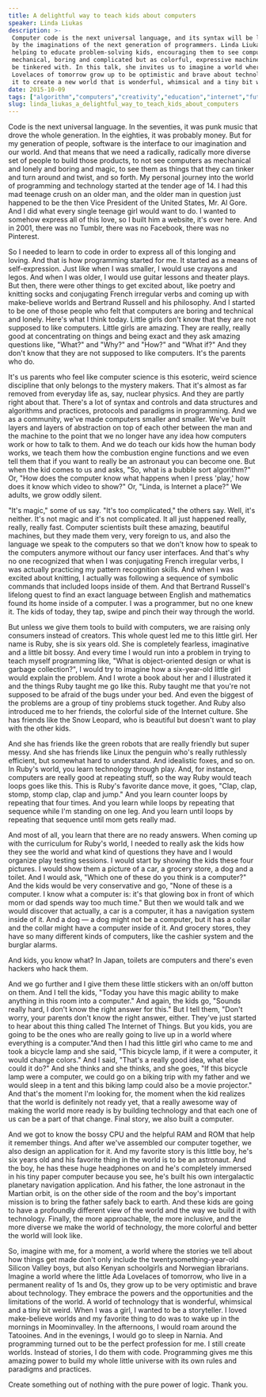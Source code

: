 ```yaml
---
title: A delightful way to teach kids about computers
speaker: Linda Liukas
description: >-
 Computer code is the next universal language, and its syntax will be limited only
 by the imaginations of the next generation of programmers. Linda Liukas is
 helping to educate problem-solving kids, encouraging them to see computers not as
 mechanical, boring and complicated but as colorful, expressive machines meant to
 be tinkered with. In this talk, she invites us to imagine a world where the Ada
 Lovelaces of tomorrow grow up to be optimistic and brave about technology and use
 it to create a new world that is wonderful, whimsical and a tiny bit weird.
date: 2015-10-09
tags: ["algorithm","computers","creativity","education","internet","future","product-design","programming","code","software","technology","storytelling","web","design","parenting","tedx"]
slug: linda_liukas_a_delightful_way_to_teach_kids_about_computers
---
```


Code is the next universal language. In the seventies, it was punk music that drove the
whole generation. In the eighties, it was probably money. But for my generation of people,
software is the interface to our imagination and our world. And that means that we need a
radically, radically more diverse set of people to build those products, to not see
computers as mechanical and lonely and boring and magic, to see them as things that they
can tinker and turn around and twist, and so forth. My personal journey into the world of
programming and technology started at the tender age of 14. I had this mad teenage crush
on an older man, and the older man in question just happened to be the then Vice President
of the United States, Mr. Al Gore. And I did what every single teenage girl would want to
do. I wanted to somehow express all of this love, so I built him a website, it's over
here. And in 2001, there was no Tumblr, there was no Facebook, there was no
Pinterest.

So I needed to learn to code in order to express all of this longing and loving. And that
is how programming started for me. It started as a means of self-expression. Just like
when I was smaller, I would use crayons and legos. And when I was older, I would use
guitar lessons and theater plays. But then, there were other things to get excited about,
like poetry and knitting socks and conjugating French irregular verbs and coming up with
make-believe worlds and Bertrand Russell and his philosophy. And I started to be one of
those people who felt that computers are boring and technical and lonely. Here's what I
think today. Little girls don't know that they are not supposed to like computers. Little
girls are amazing. They are really, really good at concentrating on things and being exact
and they ask amazing questions like, "What?" and "Why?" and "How?" and "What if?" And they
don't know that they are not supposed to like computers. It's the parents who
do.

It's us parents who feel like computer science is this esoteric, weird science discipline
that only belongs to the mystery makers. That it's almost as far removed from everyday
life as, say, nuclear physics. And they are partly right about that. There's a lot of
syntax and controls and data structures and algorithms and practices, protocols and
paradigms in programming. And we as a community, we've made computers smaller and smaller.
We've built layers and layers of abstraction on top of each other between the man and the
machine to the point that we no longer have any idea how computers work or how to talk to
them. And we do teach our kids how the human body works, we teach them how the combustion
engine functions and we even tell them that if you want to really be an astronaut you can
become one. But when the kid comes to us and asks, "So, what is a bubble sort algorithm?"
Or, "How does the computer know what happens when I press 'play,' how does it know which
video to show?" Or, "Linda, is Internet a place?" We adults, we grow oddly
silent.

"It's magic," some of us say. "It's too complicated," the others say. Well, it's neither.
It's not magic and it's not complicated. It all just happened really, really, really fast.
Computer scientists built these amazing, beautiful machines, but they made them very, very
foreign to us, and also the language we speak to the computers so that we don't know how
to speak to the computers anymore without our fancy user interfaces. And that's why no one
recognized that when I was conjugating French irregular verbs, I was actually practicing
my pattern recognition skills. And when I was excited about knitting, I actually was
following a sequence of symbolic commands that included loops inside of them. And that
Bertrand Russell's lifelong quest to find an exact language between English and
mathematics found its home inside of a computer. I was a programmer, but no one knew
it. The kids of today, they tap, swipe and pinch their way through the world.

But unless we give them tools to build with computers, we are raising only consumers
instead of creators. This whole quest led me to this little girl. Her name is Ruby, she is
six years old. She is completely fearless, imaginative and a little bit bossy. And every
time I would run into a problem in trying to teach myself programming like, "What is
object-oriented design or what is garbage collection?", I would try to imagine how a
six-year-old little girl would explain the problem. And I wrote a book about her and I
illustrated it and the things Ruby taught me go like this. Ruby taught me that you're not
supposed to be afraid of the bugs under your bed. And even the biggest of the problems are
a group of tiny problems stuck together. And Ruby also introduced me to her friends, the
colorful side of the Internet culture. She has friends like the Snow Leopard, who is
beautiful but doesn't want to play with the other kids.

And she has friends like the green robots that are really friendly but super messy. And
she has friends like Linux the penguin who's really ruthlessly efficient, but somewhat
hard to understand. And idealistic foxes, and so on. In Ruby's world, you learn technology
through play. And, for instance, computers are really good at repeating stuff, so the way
Ruby would teach loops goes like this. This is Ruby's favorite dance move, it goes, "Clap,
clap, stomp, stomp clap, clap and jump." And you learn counter loops by repeating that
four times. And you learn while loops by repeating that sequence while I'm standing on one
leg. And you learn until loops by repeating that sequence until mom gets really mad.

And most of all, you learn that there are no ready answers. When coming up with the
curriculum for Ruby's world, I needed to really ask the kids how they see the world and
what kind of questions they have and I would organize play testing sessions. I would start
by showing the kids these four pictures. I would show them a picture of a car, a grocery
store, a dog and a toilet. And I would ask, "Which one of these do you think is a
computer?" And the kids would be very conservative and go, "None of these is a computer. I
know what a computer is: it's that glowing box in front of which mom or dad spends way too
much time." But then we would talk and we would discover that actually, a car is a
computer, it has a navigation system inside of it. And a dog — a dog might not be a
computer, but it has a collar and the collar might have a computer inside of it. And
grocery stores, they have so many different kinds of computers, like the cashier system
and the burglar alarms.

And kids, you know what? In Japan, toilets are computers and there's even hackers who hack
them. 

And we go further and I give them these little stickers with an on/off button on them. And
I tell the kids, "Today you have this magic ability to make anything in this room into a
computer." And again, the kids go, "Sounds really hard, I don't know the right answer for
this." But I tell them, "Don't worry, your parents don't know the right answer, either.
They've just started to hear about this thing called The Internet of Things. But you kids,
you are going to be the ones who are really going to live up in a world where everything
is a computer."And then I had this little girl who came to me and took a bicycle lamp and
she said, "This bicycle lamp, if it were a computer, it would change colors." And I said,
"That's a really good idea, what else could it do?" And she thinks and she thinks, and she
goes, "If this bicycle lamp were a computer, we could go on a biking trip with my father
and we would sleep in a tent and this biking lamp could also be a movie projector." And
that's the moment I'm looking for, the moment when the kid realizes that the world is
definitely not ready yet, that a really awesome way of making the world more ready is by
building technology and that each one of us can be a part of that change. Final story, we
also built a computer.

And we got to know the bossy CPU and the helpful RAM and ROM that help it remember things.
And after we've assembled our computer together, we also design an application for it. And
my favorite story is this little boy, he's six years old and his favorite thing in the
world is to be an astronaut. And the boy, he has these huge headphones on and he's
completely immersed in his tiny paper computer because you see, he's built his own
intergalactic planetary navigation application. And his father, the lone astronaut in the
Martian orbit, is on the other side of the room and the boy's important mission is to
bring the father safely back to earth. And these kids are going to have a profoundly
different view of the world and the way we build it with technology. Finally, the more
approachable, the more inclusive, and the more diverse we make the world of technology,
the more colorful and better the world will look like.

So, imagine with me, for a moment, a world where the stories we tell about how things get
made don't only include the twentysomething-year-old Silicon Valley boys, but also Kenyan
schoolgirls and Norwegian librarians. Imagine a world where the little Ada Lovelaces of
tomorrow, who live in a permanent reality of 1s and 0s, they grow up to be very optimistic
and brave about technology. They embrace the powers and the opportunities and the
limitations of the world. A world of technology that is wonderful, whimsical and a tiny
bit weird. When I was a girl, I wanted to be a storyteller. I loved make-believe worlds and
my favorite thing to do was to wake up in the mornings in Moominvalley. In the afternoons,
I would roam around the Tatooines. And in the evenings, I would go to sleep in Narnia. And
programming turned out to be the perfect profession for me. I still create worlds. Instead
of stories, I do them with code. Programming gives me this amazing power to build my whole
little universe with its own rules and paradigms and practices.

Create something out of nothing with the pure power of logic. Thank you.

<!--
ad_duration=3.33
comment_count=78
event="TEDxCERN"
external_start_time=0
has_talk_citation=0
intro_duration=11.82
is_subtitle_required="False"
is_talk_featured="True"
language="en"
language_swap="False"
native_language="en"
number_of_related_talks=6
number_of_speakers=1
number_of_subtitled_videos=31
number_of_tags=16
number_of_talk_download_languages=31
number_of_talk_more_resources=0
number_of_talk_recommendations=3
number_of_talks_take_actions=2
post_ad_duration=0.83
published_timestamp="2016-02-01 16:08:57"
recording_date="2015-10-09"
speaker_description="Programmer, storyteller and illustrator"
speaker_is_published=1
speaker_name="Linda Liukas"
talk_more_resources=[]
talk_name="A delightful way to teach kids about computers"
talk_recommendations_blurb="Check out more resources on computer programming, curated by Linda Liukas."
talks_tags=["algorithm","computers","creativity","education","internet","future","product-design","programming","code","software","technology","storytelling","web","design","parenting","tedx"]
url_audio="https://download.ted.com/talks/LindaLiukas_2015X.mp3?apikey=acme-roadrunner"
url_photo_speaker="https://pe.tedcdn.com/images/ted/917e46b834d556760df802662eff496a030c9862_254x191.jpg"
url_photo_talk="https://s3.amazonaws.com/talkstar-photos/uploads/fdd987c1-d686-4403-9b00-9d4e21f6c2e7/LindaLiukas_2015X-embed.jpg"
url_webpage="https://www.ted.com/talks/linda_liukas_a_delightful_way_to_teach_kids_about_computers"
video_type_name="TEDx Talk"
-->